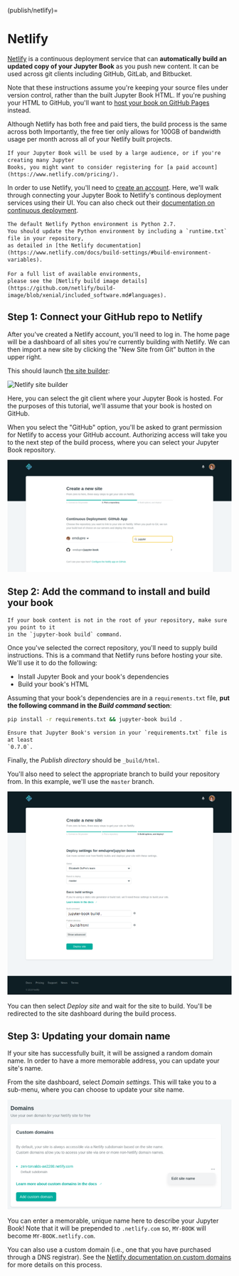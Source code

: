 (publish/netlify)=
# Netlify

[Netlify](https://www.netlify.com/) is a continuous deployment service that can
**automatically build an updated copy of your Jupyter Book** as you push new content.
It can be used across git clients including GitHub, GitLab, and Bitbucket.

Note that these instructions assume you're keeping your source files under version control,
rather than the built Jupyter Book HTML.
If you're pushing your HTML to GitHub,
you'll want to [host your book on GitHub Pages](./gh-pages.md) instead.

Although Netlify has both free and paid tiers, the build process is the same across both
Importantly, the free tier only allows for 100GB of bandwidth usage per month across all of your Netlify built projects.

```{margin}
If your Jupyter Book will be used by a large audience, or if you're creating many Jupyter
Books, you might want to consider registering for [a paid account](https://www.netlify.com/pricing/).
```

In order to use Netlify, you'll need to [create an account](https://app.netlify.com/signup).
Here, we'll walk through connecting your Jupyter Book to Netlify's continous deployment services using their UI.
You can also check out their [documentation on continuous deployment](https://www.netlify.com/docs/continuous-deployment/).

```{warning}
The default Netlify Python environment is Python 2.7.
You should update the Python environment by including a `runtime.txt` file in your repository,
as detailed in [the Netlify documentation](https://www.netlify.com/docs/build-settings/#build-environment-variables).

For a full list of available environments,
please see the [Netlify build image details](https://github.com/netlify/build-image/blob/xenial/included_software.md#languages).
```

## Step 1: Connect your GitHub repo to Netlify

After you've created a Netlify account, you'll need to log in.
The home page will be a dashboard of all sites you're currently building with Netlify.
We can then import a new site by clicking the "New Site from Git" button in the upper right.

This should launch [the site builder](https://app.netlify.com/start):

![Netlify site builder](https://miro.medium.com/max/3413/1*pV0iG0v_6N00_YC07gP7qA.png)

Here, you can select the git client where your Jupyter Book is hosted.
For the purposes of this tutorial, we'll assume that your book is hosted on GitHub.

When you select the "GitHub" option, you'll be asked to grant permission for Netlify to access your GitHub account.
Authorizing access will take you to the next step of the build process, where you can select your Jupyter Book repository.

![Netlify continuous deployment](../images/netlify-cd.png)

## Step 2: Add the command to install and build your book

```{margin}
If your book content is not in the root of your repository, make sure you point to it
in the `jupyter-book build` command.
```

Once you've selected the correct repository, you'll need to supply build instructions.
This is a command that Netlify runs before hosting your site. We'll use it to do the
following:

* Install Jupyter Book and your book's dependencies
* Build your book's HTML

Assuming that your book's dependencies are in a `requirements.txt` file,
**put the following command in the *Build command* section**:

```bash
pip install -r requirements.txt && jupyter-book build .
```

```{note}
Ensure that Jupyter Book's version in your `requirements.txt` file is at least
`0.7.0`.
```

Finally, the *Publish directory* should be `_build/html`.

You'll also need to select the appropriate branch to build your repository from.
In this example, we'll use the `master` branch.

![Netlify build command](../images/netlify-build.png)

You can then select *Deploy site* and wait for the site to build.
You'll be redirected to the site dashboard during the build process.

## Step 3: Updating your domain name

If your site has successfully built, it will be assigned a random domain name.
In order to have a more memorable address, you can update your site's name.

From the site dashboard, select *Domain settings*.
This will take you to a sub-menu, where you can choose to update your site name.

![Netlify configure domain](../images/netlify-domain.png)

You can enter a memorable, unique name here to describe your Jupyter Book!
Note that it will be prepended to `.netlify.com` so, `MY-BOOK` will become `MY-BOOK.netlify.com`.

You can also use a custom domain (i.e., one that you have purchased through a DNS registrar).
See the [Netlify documentation on custom domains](https://www.netlify.com/docs/custom-domains/) for more details on this process.

